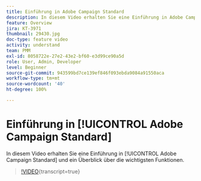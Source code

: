 ```yaml
---
title: Einführung in Adobe Campaign Standard
description: In diesem Video erhalten Sie eine Einführung in Adobe Campaign Standard.
feature: Overview
jira: KT-3971
thumbnail: 29430.jpg
doc-type: feature video
activity: understand
team: PMM
exl-id: 8058722e-27e2-43e2-bf60-e3d99ce90a5d
role: User, Admin, Developer
level: Beginner
source-git-commit: 943599bd7ce139ef846f093ebda9084a91550aca
workflow-type: tm+mt
source-wordcount: '40'
ht-degree: 100%

---
```


# Einführung in [!UICONTROL Adobe Campaign Standard]

In diesem Video erhalten Sie eine Einführung in [!UICONTROL Adobe Campaign Standard] und ein Überblick über die wichtigsten Funktionen.

>[!VIDEO](https://video.tv.adobe.com/v/29430?learn=on){transcript=true}
